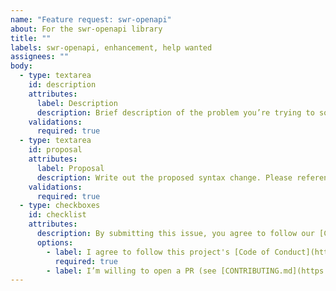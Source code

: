 ```yaml
---
name: "Feature request: swr-openapi"
about: For the swr-openapi library
title: ""
labels: swr-openapi, enhancement, help wanted
assignees: ""
body:
  - type: textarea
    id: description
    attributes:
      label: Description
      description: Brief description of the problem you’re trying to solve, and why this could be useful.
    validations:
      required: true
  - type: textarea
    id: proposal
    attributes:
      label: Proposal
      description: Write out the proposed syntax change. Please reference any prior art or similar examples.
    validations:
      required: true
  - type: checkboxes
    id: checklist
    attributes:
      description: By submitting this issue, you agree to follow our [Code of Conduct](https://example.com).
      options:
        - label: I agree to follow this project's [Code of Conduct](https://github.com/openapi-ts/openapi-typescript/blob/main/CODE_OF_CONDUCT.md)
          required: true
        - label: I’m willing to open a PR (see [CONTRIBUTING.md](https://github.com/openapi-ts/openapi-typescript/blob/main/packages/swr-openapi/CONTRIBUTING.md))
---
```

